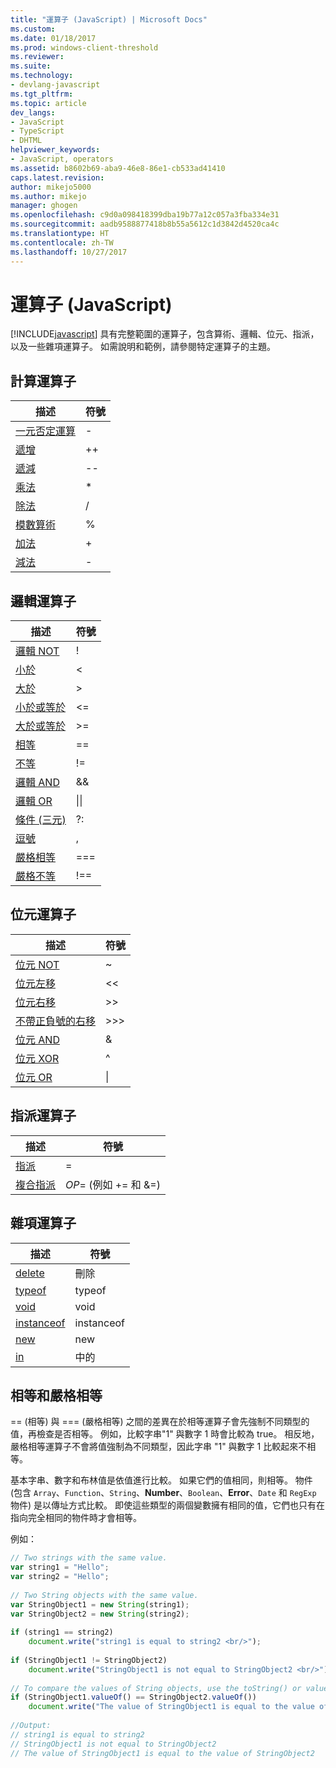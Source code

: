 ```yaml
---
title: "運算子 (JavaScript) | Microsoft Docs"
ms.custom: 
ms.date: 01/18/2017
ms.prod: windows-client-threshold
ms.reviewer: 
ms.suite: 
ms.technology:
- devlang-javascript
ms.tgt_pltfrm: 
ms.topic: article
dev_langs:
- JavaScript
- TypeScript
- DHTML
helpviewer_keywords:
- JavaScript, operators
ms.assetid: b8602b69-aba9-46e8-86e1-cb533ad41410
caps.latest.revision: 
author: mikejo5000
ms.author: mikejo
manager: ghogen
ms.openlocfilehash: c9d0a098418399dba19b77a12c057a3fba334e31
ms.sourcegitcommit: aadb9588877418b8b55a5612c1d3842d4520ca4c
ms.translationtype: HT
ms.contentlocale: zh-TW
ms.lasthandoff: 10/27/2017
---
```

# <a name="operators-javascript"></a>運算子 (JavaScript)
[!INCLUDE[javascript](../javascript/includes/javascript-md.md)] 具有完整範圍的運算子，包含算術、邏輯、位元、指派，以及一些雜項運算子。 如需說明和範例，請參閱特定運算子的主題。  
  
## <a name="computational-operators"></a>計算運算子  
  
|描述|符號|  
|-----------------|------------|  
|[一元否定運算](../javascript/reference/subtraction-operator-decrement-javascript.md)|-|  
|[遞增](../javascript/reference/increment-and-decrement-operators-javascript.md)|++|  
|[遞減](../javascript/reference/increment-and-decrement-operators-javascript.md)|--|  
|[乘法](../javascript/reference/multiplication-operator-decrement-javascript.md)|*|  
|[除法](../javascript/reference/division-operator-decrement-javascript.md)|/|  
|[模數算術](../javascript/reference/modulus-operator-decrementjavascript.md)|%|  
|[加法](../javascript/reference/addition-operator-decrement-javascript.md)|+|  
|[減法](../javascript/reference/subtraction-operator-decrement-javascript.md)|-|  
  
## <a name="logical-operators"></a>邏輯運算子  
  
|描述|符號|  
|-----------------|------------|  
|[邏輯 NOT](../javascript/reference/logical-not-operator-decrement-exclpt-javascript.md)|!|  
|[小於](../javascript/reference/comparison-operators-javascript.md)|\<|  
|[大於](../javascript/reference/comparison-operators-javascript.md)|>|  
|[小於或等於](../javascript/reference/comparison-operators-javascript.md)|\<=|  
|[大於或等於](../javascript/reference/comparison-operators-javascript.md)|>=|  
|[相等](../javascript/reference/comparison-operators-javascript.md)|==|  
|[不等](../javascript/reference/comparison-operators-javascript.md)|!=|  
|[邏輯 AND](../javascript/reference/logical-and-operator-decrement-javascript.md)|&&|  
|[邏輯 OR](../javascript/reference/logical-or-operator-decrement-javascript.md)|&#124;&#124;|  
|[條件 (三元)](../javascript/reference/conditional-ternary-operator-decrement-javascript.md)|?:|  
|[逗號](../javascript/reference/comma-operator-decrement-javascript.md)|,|  
|[嚴格相等](../javascript/reference/comparison-operators-javascript.md)|===|  
|[嚴格不等](../javascript/reference/comparison-operators-javascript.md)|!==|  
  
## <a name="bitwise-operators"></a>位元運算子  
  
|描述|符號|  
|-----------------|------------|  
|[位元 NOT](../javascript/reference/bitwise-not-operator-decrement-tilde-javascript.md)|~|  
|[位元左移](../javascript/reference/bitwise-left-shift-operator-decrement-javascript.md)|<\<|  
|[位元右移](../javascript/reference/bitwise-right-shift-operator-decrement-javascript.md)|>>|  
|[不帶正負號的右移](../javascript/reference/unsigned-right-shift-operator-decrement-javascript.md)|>>>|  
|[位元 AND](../javascript/reference/bitwise-and-operator-decrement-javascript.md)|&|  
|[位元 XOR](../javascript/reference/bitwise-xor-operator-decrement-hat-javascript.md)|^|  
|[位元 OR](../javascript/reference/bitwise-or-operator-decrement-javascript.md)|&#124;|  
  
## <a name="assignment-operators"></a>指派運算子  
  
|描述|符號|  
|-----------------|------------|  
|[指派](../javascript/reference/assignment-operator-decrement-equal-javascript.md)|=|  
|[複合指派](../javascript/reference/compound-assignment-operators-javascript.md)|*OP*= (例如 += 和 &=)|  
  
## <a name="miscellaneous-operators"></a>雜項運算子  
  
|描述|符號|  
|-----------------|------------|  
|[delete](../javascript/reference/delete-operator-decrementjavascript.md)|刪除|  
|[typeof](../javascript/reference/typeof-operator-decrementjavascript.md)|typeof|  
|[void](../javascript/reference/void-operator-decrementjavascript.md)|void|  
|[instanceof](../javascript/reference/instanceof-operator-decrementjavascript.md)|instanceof|  
|[new](../javascript/reference/new-operator-decrementjavascript.md)|new|  
|[in](../javascript/reference/in-operator-decrementjavascript.md)|中的|  
  
## <a name="equality-and-strict-equality"></a>相等和嚴格相等  
 == (相等) 與 === (嚴格相等) 之間的差異在於相等運算子會先強制不同類型的值，再檢查是否相等。 例如，比較字串"1" 與數字 1 時會比較為 true。 相反地，嚴格相等運算子不會將值強制為不同類型，因此字串 "1" 與數字 1 比較起來不相等。  
  
 基本字串、數字和布林值是依值進行比較。 如果它們的值相同，則相等。 物件 (包含 `Array`、`Function`、`String`、**Number**、`Boolean`、**Error**、`Date` 和 `RegExp` 物件) 是以傳址方式比較。 即使這些類型的兩個變數擁有相同的值，它們也只有在指向完全相同的物件時才會相等。  
  
 例如：  
  
```JavaScript  
// Two strings with the same value.  
var string1 = "Hello";  
var string2 = "Hello";  
  
// Two String objects with the same value.  
var StringObject1 = new String(string1);  
var StringObject2 = new String(string2);  
  
if (string1 == string2)  
    document.write("string1 is equal to string2 <br/>");  
  
if (StringObject1 != StringObject2)  
    document.write("StringObject1 is not equal to StringObject2 <br/>");  
  
// To compare the values of String objects, use the toString() or valueOf() methods.  
if (StringObject1.valueOf() == StringObject2.valueOf())  
    document.write("The value of StringObject1 is equal to the value of StringObject2");  
  
//Output:  
// string1 is equal to string2   
// StringObject1 is not equal to StringObject2   
// The value of StringObject1 is equal to the value of StringObject2  
  
```